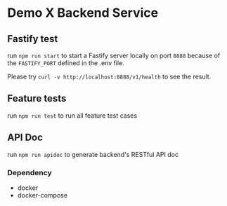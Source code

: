 # Demo X Backend Service

## Fastify test

run `npm run start` to start a Fastify server locally on port `8888` because of
the `FASTIFY_PORT` defined in the .env file.

Please try `curl -v http://localhost:8888/v1/health` to see the result.

## Feature tests

run `npm run test` to run all feature test cases

## API Doc

run `npm run apidoc` to generate backend's RESTful API doc

### Dependency

- docker
- docker-compose
